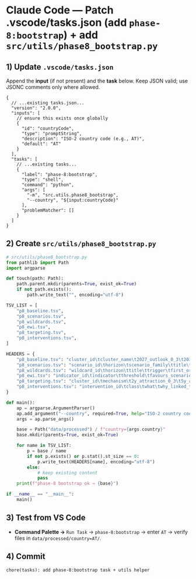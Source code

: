 # Claude Code — Patch .vscode/tasks.json (add `phase-8:bootstrap`) + add `src/utils/phase8_bootstrap.py`

## 1) Update `.vscode/tasks.json`
Append the **input** (if not present) and the **task** below. Keep JSON valid; use JSONC comments only where allowed.

```jsonc
{
  // ...existing tasks.json...
  "version": "2.0.0",
  "inputs": [
    // ensure this exists once globally
    {
      "id": "countryCode",
      "type": "promptString",
      "description": "ISO‑2 country code (e.g., AT)",
      "default": "AT"
    }
  ],
  "tasks": [
    // ...existing tasks...
    {
      "label": "phase-8:bootstrap",
      "type": "shell",
      "command": "python",
      "args": [
        "-m", "src.utils.phase8_bootstrap",
        "--country", "${input:countryCode}"
      ],
      "problemMatcher": []
    }
  ]
}
```

## 2) Create `src/utils/phase8_bootstrap.py`
```python
# src/utils/phase8_bootstrap.py
from pathlib import Path
import argparse

def touch(path: Path):
    path.parent.mkdir(parents=True, exist_ok=True)
    if not path.exists():
        path.write_text("", encoding="utf-8")

TSV_LIST = [
    "p8_baseline.tsv",
    "p8_scenarios.tsv",
    "p8_wildcards.tsv",
    "p8_ewi.tsv",
    "p8_targeting.tsv",
    "p8_interventions.tsv",
]

HEADERS = {
    "p8_baseline.tsv": "cluster_id\tcluster_name\t2027_outlook_0_3\t2030_outlook_0_3\t2035_outlook_0_3\tdrivers\tdrags\tconfidence_LMH\tnotes\n",
    "p8_scenarios.tsv": "scenario_id\thorizon\tscenario_family\ttitle\tshort_path\timplications\tconfidence_LMH\tnotes\n",
    "p8_wildcards.tsv": "wildcard_id\thorizon\ttitle\ttrigger\tfirst_order_effect\tsecond_order_effect\tnotes\n",
    "p8_ewi.tsv": "indicator_id\tindicator\tthreshold\tfavours_scenario\tcollection_plan\tsource_hint\tnotes\n",
    "p8_targeting.tsv": "cluster_id\tmechanism\t2y_attraction_0_3\t5y_attraction_0_3\t10y_attraction_0_3\trationale\tnotes\n",
    "p8_interventions.tsv": "intervention_id\tclass\twhat\twhy_linked_to_evidence\teffort_1to3\towner_hint\tnotes\n",
}

def main():
    ap = argparse.ArgumentParser()
    ap.add_argument("--country", required=True, help="ISO‑2 country code, e.g., AT")
    args = ap.parse_args()

    base = Path("data/processed") / f"country={args.country}"
    base.mkdir(parents=True, exist_ok=True)

    for name in TSV_LIST:
        p = base / name
        if not p.exists() or p.stat().st_size == 0:
            p.write_text(HEADERS[name], encoding="utf-8")
        else:
            # keep existing content
            pass
    print(f"phase-8 bootstrap ok → {base}")

if __name__ == "__main__":
    main()
```

## 3) Test from VS Code
- **Command Palette →** `Run Task` → `phase-8:bootstrap` → enter `AT` → verify files in `data/processed/country=AT/`.

## 4) Commit
`chore(tasks): add phase-8:bootstrap task + utils helper`


